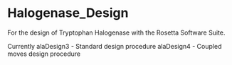 # Halogenase_Design
For the design of Tryptophan Halogenase with the Rosetta Software Suite.

Currently
  alaDesign3 - Standard design procedure
  alaDesign4 - Coupled moves design procedure
